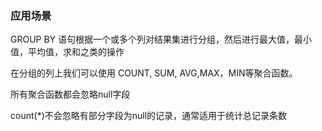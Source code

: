 
### 应用场景

GROUP BY 语句根据一个或多个列对结果集进行分组，然后进行最大值，最小值，平均值，求和之类的操作



在分组的列上我们可以使用 COUNT, SUM, AVG,MAX，MIN等聚合函数。

所有聚合函数都会忽略null字段

count(*)不会忽略有部分字段为null的记录，通常适用于统计总记录条数